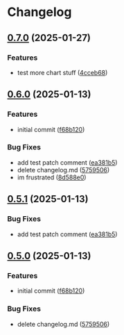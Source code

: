 # Changelog

## [0.7.0](https://github.com/landlockedboat/release-please-test/compare/mychart@v0.6.0...mychart@v0.7.0) (2025-01-27)


### Features

* test more chart stuff ([4cceb68](https://github.com/landlockedboat/release-please-test/commit/4cceb68dd45f49da986c3e0d59cc69b538951b1e))

## [0.6.0](https://github.com/landlockedboat/release-please-test/compare/mychart-v0.5.1...mychart@v0.6.0) (2025-01-13)


### Features

* initial commit ([f68b120](https://github.com/landlockedboat/release-please-test/commit/f68b1208b8db627c9d3887c3077d6ceafebdbb7d))


### Bug Fixes

* add test patch comment ([ea381b5](https://github.com/landlockedboat/release-please-test/commit/ea381b557fdeba6ffd473d01dfde5689e1ab3350))
* delete changelog.md ([5759506](https://github.com/landlockedboat/release-please-test/commit/57595069db3051c1a4d04f92959f9762e798d85f))
* im frustrated ([8d588e0](https://github.com/landlockedboat/release-please-test/commit/8d588e0a6e29c56d1a4ee898b1a2c081c93e4090))

## [0.5.1](https://github.com/landlockedboat/release-please-test/compare/mychart@0.5.0...mychart@v0.5.1) (2025-01-13)


### Bug Fixes

* add test patch comment ([ea381b5](https://github.com/landlockedboat/release-please-test/commit/ea381b557fdeba6ffd473d01dfde5689e1ab3350))

## [0.5.0](https://github.com/landlockedboat/release-please-test/compare/mychart-v0.4.0...mychart@0.5.0) (2025-01-13)


### Features

* initial commit ([f68b120](https://github.com/landlockedboat/release-please-test/commit/f68b1208b8db627c9d3887c3077d6ceafebdbb7d))


### Bug Fixes

* delete changelog.md ([5759506](https://github.com/landlockedboat/release-please-test/commit/57595069db3051c1a4d04f92959f9762e798d85f))
